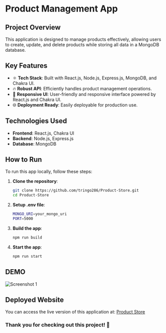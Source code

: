 # Product Management App

## Project Overview
This application is designed to manage products effectively, allowing users to create, update, and delete products while storing all data in a MongoDB database. 

## Key Features
- ⚛️ **Tech Stack**: Built with React.js, Node.js, Express.js, MongoDB, and Chakra UI.
- 🔥 **Robust API**: Efficiently handles product management operations.
- 📱 **Responsive UI**: User-friendly and responsive interface powered by React.js and Chakra UI.
- 🌐 **Deployment Ready**: Easily deployable for production use.

## Technologies Used
- **Frontend**: React.js, Chakra UI
- **Backend**: Node.js, Express.js
- **Database**: MongoDB

## How to Run
To run this app locally, follow these steps:

1. **Clone the repository**:

   ```bash
   git clone https://github.com/tringo286/Product-Store.git
   cd Product-Store
   
2. **Setup .env file**:

    ```bash
    MONGO_URI=your_mongo_uri
    PORT=5000

3. **Build the app**:

    ```bash
    npm run build

4. **Start the app**:
    
    ```bash
    npm run start
    
## DEMO

![Screenshot 1](images/screenshot1.png)

## Deployed Website
You can access the live version of this application at: [Product Store](https://product-store-8jwf.onrender.com/)

### Thank you for checking out this project! 🙌 
